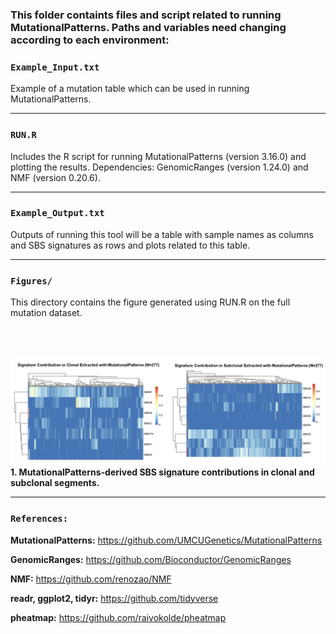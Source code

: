 ### This folder containts files and script related to running **MutationalPatterns**. Paths and variables need changing according to each environment:


### `Example_Input.txt`
Example of a mutation table which can be used in running MutationalPatterns. 

---

### `RUN.R`
Includes the R script for running MutationalPatterns (version 3.16.0) and plotting the results.
Dependencies: GenomicRanges (version 1.24.0) and NMF (version 0.20.6). 

---

### `Example_Output.txt`
Outputs of running this tool will be a table with sample names as columns and SBS signatures as rows and plots related to this table.

---

### `Figures/`

This directory contains the figure generated using RUN.R on the full mutation dataset.
<br><br>
<br><br>

![Figure 1](Figures/Figure1.png)
**1. MutationalPatterns-derived SBS signature contributions in clonal and subclonal segments.**

---

### `References:`

**MutationalPatterns:** https://github.com/UMCUGenetics/MutationalPatterns

**GenomicRanges:** https://github.com/Bioconductor/GenomicRanges

**NMF:** https://github.com/renozao/NMF

**readr, ggplot2, tidyr:** https://github.com/tidyverse

**pheatmap:** https://github.com/raivokolde/pheatmap
